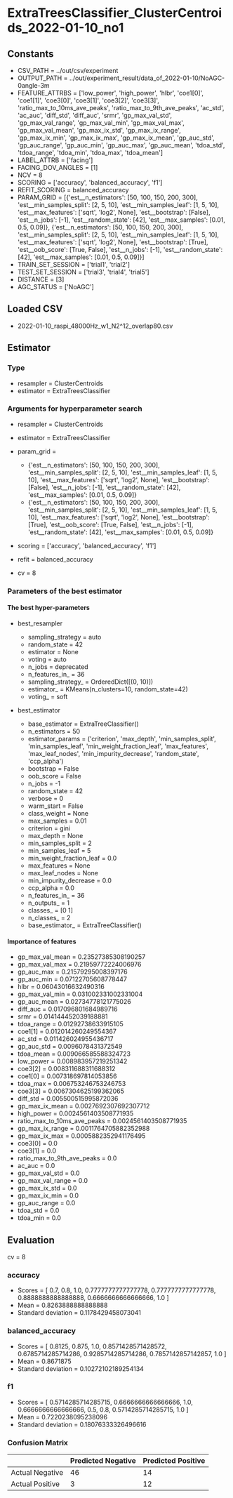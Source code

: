 # ExtraTreesClassifier_ClusterCentroids_2022-01-10_no1
## Constants
- CSV_PATH = ../out/csv/experiment
- OUTPUT_PATH = ../out/experiment_result/data_of_2022-01-10/NoAGC-0angle-3m
- FEATURE_ATTRBS = ['low_power', 'high_power', 'hlbr', 'coe1[0]', 'coe1[1]', 'coe3[0]', 'coe3[1]', 'coe3[2]', 'coe3[3]', 'ratio_max_to_10ms_ave_peaks', 'ratio_max_to_9th_ave_peaks', 'ac_std', 'ac_auc', 'diff_std', 'diff_auc', 'srmr', 'gp_max_val_std', 'gp_max_val_range', 'gp_max_val_min', 'gp_max_val_max', 'gp_max_val_mean', 'gp_max_ix_std', 'gp_max_ix_range', 'gp_max_ix_min', 'gp_max_ix_max', 'gp_max_ix_mean', 'gp_auc_std', 'gp_auc_range', 'gp_auc_min', 'gp_auc_max', 'gp_auc_mean', 'tdoa_std', 'tdoa_range', 'tdoa_min', 'tdoa_max', 'tdoa_mean']
- LABEL_ATTRB = ['facing']
- FACING_DOV_ANGLES = [1]
- NCV = 8
- SCORING = ['accuracy', 'balanced_accuracy', 'f1']
- REFIT_SCORING = balanced_accuracy
- PARAM_GRID = [{'est__n_estimators': [50, 100, 150, 200, 300], 'est__min_samples_split': [2, 5, 10], 'est__min_samples_leaf': [1, 5, 10], 'est__max_features': ['sqrt', 'log2', None], 'est__bootstrap': [False], 'est__n_jobs': [-1], 'est__random_state': [42], 'est__max_samples': [0.01, 0.5, 0.09]}, {'est__n_estimators': [50, 100, 150, 200, 300], 'est__min_samples_split': [2, 5, 10], 'est__min_samples_leaf': [1, 5, 10], 'est__max_features': ['sqrt', 'log2', None], 'est__bootstrap': [True], 'est__oob_score': [True, False], 'est__n_jobs': [-1], 'est__random_state': [42], 'est__max_samples': [0.01, 0.5, 0.09]}]
- TRAIN_SET_SESSION = ['trial1', 'trial2']
- TEST_SET_SESSION = ['trial3', 'trial4', 'trial5']
- DISTANCE = [3]
- AGC_STATUS = ['NoAGC']

## Loaded CSV
- 2022-01-10_raspi_48000Hz_w1_N2^12_overlap80.csv

## Estimator
### Type
- resampler = ClusterCentroids
- estimator = ExtraTreesClassifier

### Arguments for hyperparameter search
- resampler = ClusterCentroids
- estimator = ExtraTreesClassifier
- param_grid = 
	- {'est__n_estimators': [50, 100, 150, 200, 300], 'est__min_samples_split': [2, 5, 10], 'est__min_samples_leaf': [1, 5, 10], 'est__max_features': ['sqrt', 'log2', None], 'est__bootstrap': [False], 'est__n_jobs': [-1], 'est__random_state': [42], 'est__max_samples': [0.01, 0.5, 0.09]}
	- {'est__n_estimators': [50, 100, 150, 200, 300], 'est__min_samples_split': [2, 5, 10], 'est__min_samples_leaf': [1, 5, 10], 'est__max_features': ['sqrt', 'log2', None], 'est__bootstrap': [True], 'est__oob_score': [True, False], 'est__n_jobs': [-1], 'est__random_state': [42], 'est__max_samples': [0.01, 0.5, 0.09]}

- scoring = ['accuracy', 'balanced_accuracy', 'f1']
- refit = balanced_accuracy
- cv = 8

### Parameters of the best estimator
#### The best hyper-parameters
- best_resampler
	- sampling_strategy = auto
	- random_state = 42
	- estimator = None
	- voting = auto
	- n_jobs = deprecated
	- n_features_in_ = 36
	- sampling_strategy_ = OrderedDict([(0, 10)])
	- estimator_ = KMeans(n_clusters=10, random_state=42)
	- voting_ = soft

- best_estimator
	- base_estimator = ExtraTreeClassifier()
	- n_estimators = 50
	- estimator_params = ('criterion', 'max_depth', 'min_samples_split', 'min_samples_leaf', 'min_weight_fraction_leaf', 'max_features', 'max_leaf_nodes', 'min_impurity_decrease', 'random_state', 'ccp_alpha')
	- bootstrap = False
	- oob_score = False
	- n_jobs = -1
	- random_state = 42
	- verbose = 0
	- warm_start = False
	- class_weight = None
	- max_samples = 0.01
	- criterion = gini
	- max_depth = None
	- min_samples_split = 2
	- min_samples_leaf = 5
	- min_weight_fraction_leaf = 0.0
	- max_features = None
	- max_leaf_nodes = None
	- min_impurity_decrease = 0.0
	- ccp_alpha = 0.0
	- n_features_in_ = 36
	- n_outputs_ = 1
	- classes_ = [0 1]
	- n_classes_ = 2
	- base_estimator_ = ExtraTreeClassifier()

#### Importance of features
- gp_max_val_mean = 0.23527385308190257
- gp_max_val_max = 0.21959772224006976
- gp_auc_max = 0.21579295008397176
- gp_auc_min = 0.07122705608778447
- hlbr = 0.06043016632490316
- gp_max_val_min = 0.031002331002331004
- gp_auc_mean = 0.02734778121775026
- diff_auc = 0.017096801684989716
- srmr = 0.014144452039188881
- tdoa_range = 0.01292738633915105
- coe1[1] = 0.012014260249554367
- ac_std = 0.011426024955436717
- gp_auc_std = 0.0096078431372549
- tdoa_mean = 0.009066585588324723
- low_power = 0.008983957219251342
- coe3[2] = 0.008311688311688312
- coe1[0] = 0.007318697814053856
- tdoa_max = 0.006753246753246753
- coe3[3] = 0.0067304625199362065
- diff_std = 0.005500515995872036
- gp_max_ix_mean = 0.0027692307692307712
- high_power = 0.0024561403508771935
- ratio_max_to_10ms_ave_peaks = 0.0024561403508771935
- gp_max_ix_range = 0.0011764705882352988
- gp_max_ix_max = 0.0005882352941176495
- coe3[0] = 0.0
- coe3[1] = 0.0
- ratio_max_to_9th_ave_peaks = 0.0
- ac_auc = 0.0
- gp_max_val_std = 0.0
- gp_max_val_range = 0.0
- gp_max_ix_std = 0.0
- gp_max_ix_min = 0.0
- gp_auc_range = 0.0
- tdoa_std = 0.0
- tdoa_min = 0.0

## Evaluation
cv = 8
### accuracy
- Scores = [ 0.7, 0.8, 1.0, 0.7777777777777778, 0.7777777777777778, 0.8888888888888888, 0.6666666666666666, 1.0 ]
- Mean = 0.8263888888888888
- Standard deviation = 0.1178429458073041

### balanced_accuracy
- Scores = [ 0.8125, 0.875, 1.0, 0.8571428571428572, 0.6785714285714286, 0.9285714285714286, 0.7857142857142857, 1.0 ]
- Mean = 0.8671875
- Standard deviation = 0.10272102189254134

### f1
- Scores = [ 0.5714285714285715, 0.6666666666666666, 1.0, 0.6666666666666666, 0.5, 0.8, 0.5714285714285715, 1.0 ]
- Mean = 0.7220238095238096
- Standard deviation = 0.18076333326496616

### Confusion Matrix
|  | Predicted Negative | Predicted Positive |
| --- | --- | --- |
| Actual Negative | 46 | 14 |
| Actual Positive | 3 | 12 |

      
